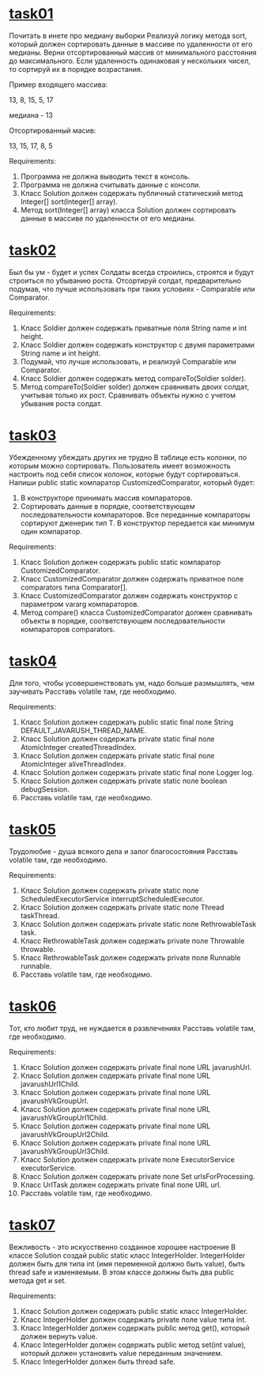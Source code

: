 # [task01](https://github.com/NikitaNasevich/javarush.ru/tree/main/level26/task01)

Почитать в инете про медиану выборки
Реализуй логику метода sort, который должен сортировать данные в массиве по удаленности от его медианы.
Верни отсортированный массив от минимального расстояния до максимального.
Если удаленность одинаковая у нескольких чисел, то сортируй их в порядке возрастания.

Пример входящего массива:

13, 8, 15, 5, 17

медиана - 13

Отсортированный масив:

13, 15, 17, 8, 5


Requirements:
1. Программа не должна выводить текст в консоль.
2. Программа не должна считывать данные с консоли.
3. Класс Solution должен содержать публичный статический метод Integer[] sort(Integer[] array).
4. Метод sort(Integer[] array) класса Solution должен сортировать данные в массиве по удаленности от его медианы.

# [task02](https://github.com/NikitaNasevich/javarush.ru/tree/main/level26/task02)

Был бы ум - будет и успех
Солдаты всегда строились, строятся и будут строиться по убыванию роста.
Отсортируй солдат, предварительно подумав, что лучше использовать при таких условиях - Comparable или Comparator.


Requirements:
1. Класс Soldier должен содержать приватные поля String name и int height.
2. Класс Soldier должен содержать конструктор с двумя параметрами String name и int height.
3. Подумай, что лучше использовать, и реализуй Comparable или Comparator.
4. Класс Soldier должен содержать метод compareTo(Soldier solder).
5. Метод compareTo(Soldier solder) должен сравнивать двоих солдат, учитывая только их рост. Сравнивать объекты нужно с учетом убывания роста солдат.


# [task03](https://github.com/NikitaNasevich/javarush.ru/tree/main/level26/task03)

Убежденному убеждать других не трудно
В таблице есть колонки, по которым можно сортировать.
Пользователь имеет возможность настроить под себя список колонок, которые будут сортироваться.
Напиши public static компаратор CustomizedComparator, который будет:
1. В конструкторе принимать массив компараторов.
2. Сортировать данные в порядке, соответствующем последовательности компараторов.
Все переданные компараторы сортируют дженерик тип Т.
В конструктор передается как минимум один компаратор.


Requirements:
1. Класс Solution должен содержать public static компаратор CustomizedComparator.
2. Класс CustomizedComparator должен содержать приватное поле comparators типа Comparator<T>[].
3. Класс CustomizedComparator должен содержать конструктор с параметром vararg компараторов.
4. Метод compare() класса CustomizedComparator должен сравнивать объекты в порядке, соответствующем последовательности компараторов comparators.

# [task04](https://github.com/NikitaNasevich/javarush.ru/tree/main/level26/task04)

Для того, чтобы усовершенствовать ум, надо больше размышлять, чем заучивать
Расставь volatile там, где необходимо.


Requirements:
1. Класс Solution должен содержать public static final поле String DEFAULT_JAVARUSH_THREAD_NAME.
2. Класс Solution должен содержать private static final поле AtomicInteger createdThreadIndex.
3. Класс Solution должен содержать private static final поле AtomicInteger aliveThreadIndex.
4. Класс Solution должен содержать private static final поле Logger log.
5. Класс Solution должен содержать private static поле boolean debugSession.
6. Расставь volatile там, где необходимо.

# [task05](https://github.com/NikitaNasevich/javarush.ru/tree/main/level26/task05)

Трудолюбие - душа всякого дела и залог благосостояния
Расставь volatile там, где необходимо.


Requirements:
1. Класс Solution должен содержать private static поле ScheduledExecutorService interruptScheduledExecutor.
2. Класс Solution должен содержать private static поле Thread taskThread.
3. Класс Solution должен содержать private static поле RethrowableTask task.
4. Класс RethrowableTask должен содержать private поле Throwable throwable.
5. Класс RethrowableTask должен содержать private поле Runnable runnable.
6. Расставь volatile там, где необходимо.

# [task06](https://github.com/NikitaNasevich/javarush.ru/tree/main/level26/task06)

Тот, кто любит труд, не нуждается в развлечениях
Расставь volatile там, где необходимо.


Requirements:
1. Класс Solution должен содержать private final поле URL javarushUrl.
2. Класс Solution должен содержать private final поле URL javarushUrl1Child.
3. Класс Solution должен содержать private final поле URL javarushVkGroupUrl.
4. Класс Solution должен содержать private final поле URL javarushVkGroupUrl1Child.
5. Класс Solution должен содержать private final поле URL javarushVkGroupUrl2Child.
6. Класс Solution должен содержать private final поле URL javarushVkGroupUrl3Child.
7. Класс Solution должен содержать private поле ExecutorService executorService.
8. Класс Solution должен содержать private поле Set<URL> urlsForProcessing.
9. Класс UrlTask должен содержать private final поле URL url.
10. Расставь volatile там, где необходимо.

# [task07](https://github.com/NikitaNasevich/javarush.ru/tree/main/level26/task07)

Вежливость - это искусственно созданное хорошее настроение
В классе Solution создай public static класс IntegerHolder.
IntegerHolder должен быть для типа int (имя переменной должно быть value), быть thread safe и изменяемым.
В этом классе должны быть два public метода get и set.


Requirements:
1. Класс Solution должен содержать public static класс IntegerHolder.
2. Класс IntegerHolder должен содержать private поле value типа int.
3. Класс IntegerHolder должен содержать public метод get(), который должен вернуть value.
4. Класс IntegerHolder должен содержать public метод set(int value), который должен установить value переданным значением.
5. Класс IntegerHolder должен быть thread safe.
